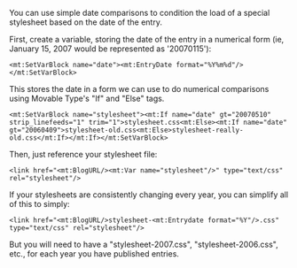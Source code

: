 You can use simple date comparisons to condition the load of a special stylesheet based on the date of the entry.

First, create a variable, storing the date of the entry in a numerical form (ie, January 15, 2007 would be represented as '20070115'):

```
<mt:SetVarBlock name="date"><mt:EntryDate format="%Y%m%d"/></mt:SetVarBlock>
```

This stores the date in a form we can use to do numerical comparisons using Movable Type's "If" and "Else" tags.

```
<mt:SetVarBlock name="stylesheet"><mt:If name="date" gt="20070510" strip_linefeeds="1" trim="1">stylesheet.css<mt:Else><mt:If name="date" gt="20060409">stylesheet-old.css<mt:Else>stylesheet-really-old.css</mt:If></mt:If></mt:SetVarBlock>
```

Then, just reference your stylesheet file:

```
<link href="<mt:BlogURL/><mt:Var name="stylesheet"/>" type="text/css" rel="stylesheet"/>
```

If your stylesheets are consistently changing every year, you can simplify all of this to simply:

```
<link href="<mt:BlogURL/>stylesheet-<mt:Entrydate format="%Y"/>.css" type="text/css" rel="stylesheet"/>
```

But you will need to have a "stylesheet-2007.css", "stylesheet-2006.css", etc., for each year you have published entries.
